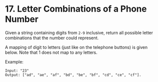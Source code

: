 # 17. Letter Combinations of a Phone Number

Given a string containing digits from ```2-9``` inclusive, return all possible letter combinations that the number could represent.

A mapping of digit to letters (just like on the telephone buttons) is given below. Note that 1 does not map to any letters.



Example:
```
Input: "23"
Output: ["ad", "ae", "af", "bd", "be", "bf", "cd", "ce", "cf"].
```